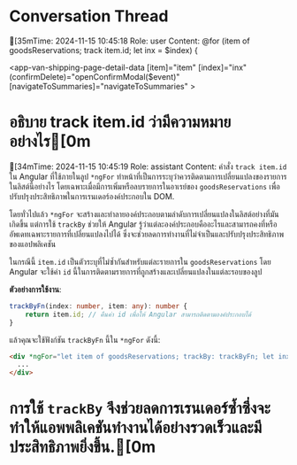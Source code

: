# Conversation Thread

[35mTime: 2024-11-15 10:45:18
Role: user
Content: @for (item of goodsReservations; track item.id; let inx = $index) {
        <div class="goodsReservations-detail-item">
            <app-van-shipping-page-detail-data
                [item]="item"
                [index]="inx"
                (confirmDelete)="openConfirmModal($event)"
                [navigateToSummaries]="navigateToSummaries"
            ></app-van-shipping-page-detail-data>
        </div>

อธิบาย  track item.id ว่ามีความหมายอย่างไร[0m
==================================================
[34mTime: 2024-11-15 10:45:19
Role: assistant
Content: คำสั่ง `track item.id` ใน Angular ที่ใช้ภายในลูป `*ngFor` ทำหน้าที่เป็นการระบุว่าควรติดตามการเปลี่ยนแปลงของรายการในลิสต์นี้อย่างไร โดยเฉพาะเมื่อมีการเพิ่มหรือลบรายการในอาเรย์ของ `goodsReservations` เพื่อปรับปรุงประสิทธิภาพในการเรนเดอร์องค์ประกอบใน DOM.

โดยทั่วไปแล้ว `*ngFor` จะสร้างและทำลายองค์ประกอบตามลำดับการเปลี่ยนแปลงในลิสต์อย่างที่มันเกิดขึ้น แต่การใช้ `trackBy` ช่วยให้ Angular รู้ว่าแต่ละองค์ประกอบคืออะไรและสามารถคงที่หรืออัพเดทเฉพาะรายการที่เปลี่ยนแปลงไปได้ ซึ่งจะช่วยลดการทำงานที่ไม่จำเป็นและปรับปรุงประสิทธิภาพของแอปพลิเคชัน

ในกรณีนี้ `item.id` เป็นตัวระบุที่ไม่ซ้ำกันสำหรับแต่ละรายการใน `goodsReservations` โดย Angular จะใช้ค่า `id` นี้ในการติดตามรายการที่ถูกสร้างและเปลี่ยนแปลงในแต่ละรอบของลูป

**ตัวอย่างการใช้งาน**:
```typescript
trackByFn(index: number, item: any): number {
    return item.id; // คืนค่า id เพื่อให้ Angular สามารถติดตามองค์ประกอบได้
}
```
แล้วคุณจะใช้ฟังก์ชัน `trackByFn` นี้ใน `*ngFor` ดังนี้:
```html
<div *ngFor="let item of goodsReservations; trackBy: trackByFn; let inx = index">
  ...
</div>
```

การใช้ `trackBy` จึงช่วยลดการเรนเดอร์ซ้ำซึ่งจะทำให้แอพพลิเคชันทำงานได้อย่างรวดเร็วและมีประสิทธิภาพยิ่งขึ้น.[0m
==================================================
